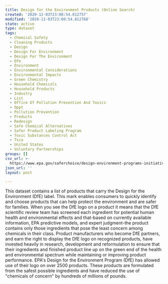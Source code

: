 ```yaml
---
title: Design for the Environment Products (Online Search)
created: '2020-12-03T23:08:54.812757'
modified: '2020-12-03T23:08:54.812768'
state: active
type: dataset
tags:
  - Chemical Safety
  - Cleaning Products
  - Design
  - Design For Environment
  - Design For The Environment
  - Dfe
  - Environment
  - Environmental Considerations
  - Environmental Impacts
  - Green Chemistry
  - Household Chemicals
  - Household Products
  - Industry
  - List
  - Office Of Pollution Prevention And Toxics
  - Oppt
  - Pollution Prevention
  - Products
  - Redesign
  - Safe Chemical Alternatives
  - Safer Product Labeling Program
  - Toxic Substances Control Act
  - Tsca
  - United States
  - Voluntary Partnerships
groups: []
csv_url: >-
  https://www.epa.gov/saferchoice/design-environment-programs-initiatives-and-projects
json_url: ''
layout: post

---
```

This dataset contains a list of products that carry the Design for the Environment (DfE) label. This mark enables consumers to quickly identify and choose products that can help protect the environment and are safer for families. When you see the DfE logo on a product it means that the DfE scientific review team has screened each ingredient for potential human health and environmental effects and that-based on currently available information,  EPA predictive models,  and expert judgment-the product contains only those ingredients that pose the least concern among chemicals in their class. Product manufacturers who become DfE partners,  and earn the right to display the DfE logo on recognized products,  have invested heavily in research,  development and reformulation to ensure that their ingredients and finished product line up on the green end of the health and environmental spectrum while maintaining or improving product performance. EPA's Design for the Environment Program (DfE) has allowed use of their logo on over 2500 products. These products are formulated from the safest possible ingredients and have reduced the use of "chemicals of concern" by hundreds of millions of pounds.
